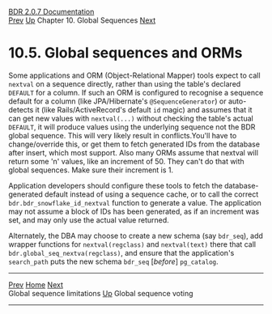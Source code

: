   [BDR 2.0.7 Documentation](README.md)                                                                                                                               
  [Prev](global-sequence-limitations.md "Global sequence limitations")   [Up](global-sequences.md)    Chapter 10. Global Sequences    [Next](global-sequence-voting.md "Global sequence voting")  


# 10.5. Global sequences and ORMs

Some applications and ORM (Object-Relational Mapper) tools expect to
call `nextval` on a sequence directly, rather than using the
table\'s declared `DEFAULT` for a column. If such an ORM is
configured to recognise a sequence default for a column (like
JPA/Hibernate\'s `@SequenceGenerator`) or auto-detects it
(like Rails/ActiveRecord\'s default `id` magic) and assumes
that it can get new values with `nextval(...)` without
checking the table\'s actual `DEFAULT`, it will produce values
using the underlying sequence not the BDR global sequence. This will
very likely result in conflicts.You\'ll have to change/override this, or
get them to fetch generated IDs from the database after insert, which
most support. Also many ORMs assume that nextval will return some \'n\'
values, like an increment of 50. They can\'t do that with global
sequences. Make sure their increment is 1.

Application developers should configure these tools to fetch the
database-generated default instead of using a sequence cache, or to call
the correct `bdr.bdr_snowflake_id_nextval` function to generate a
value. The application may not assume a block of IDs has been generated,
as if an increment was set, and may only use the actual value returned.

Alternately, the DBA may choose to create a new schema (say
`bdr_seq`), add wrapper functions for
`nextval(regclass)` and `nextval(text)` there that
call `bdr.global_seq_nextva(regclass)`, and ensure that the
application\'s `search_path` puts the new schema
`bdr_seq` [*before*] `pg_catalog`.



  --------------------------------------------------------- -------------------------------------------- ----------------------------------------------------
  [Prev](global-sequence-limitations.md)        [Home](README.md)         [Next](global-sequence-voting.md)  
  Global sequence limitations                                [Up](global-sequences.md)                                Global sequence voting
  --------------------------------------------------------- -------------------------------------------- ----------------------------------------------------
